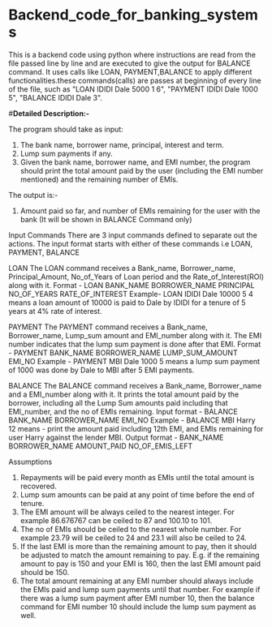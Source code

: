 # Backend_code_for_banking_systems
This is a backend code using python where instructions are read from the file passed line by line and are executed to give the output for BALANCE command. It uses calls like LOAN, PAYMENT,BALANCE to apply different functionalities.these commands(calls) are passes at beginning of every line of the file, such as  "LOAN IDIDI Dale 5000 1 6", "PAYMENT IDIDI Dale 1000 5", "BALANCE IDIDI Dale 3".

#**Detailed Description:-**

The program should take as input:

1. The bank name, borrower name, principal, interest and term.
2. Lump sum payments if any.
3. Given the bank name, borrower name, and EMI number, the program should print the total amount paid by the user (including the EMI number mentioned) and the remaining number of EMIs.

The output is:- 
1. Amount paid so far, and number of EMIs remaining for the user with the bank (It will be shown in BALANCE Command only)

Input Commands
There are 3 input commands defined to separate out the actions. The input format starts with either of these commands i.e LOAN, PAYMENT, BALANCE


LOAN
The LOAN command receives a Bank_name, Borrower_name, Principal_Amount, No_of_Years of Loan period and the Rate_of_Interest(ROI) along with it.
Format - LOAN BANK_NAME BORROWER_NAME PRINCIPAL NO_OF_YEARS RATE_OF_INTEREST
Example- LOAN IDIDI Dale 10000 5 4 means a loan amount of 10000 is paid to Dale by IDIDI for a tenure of 5 years at 4% rate of interest.

PAYMENT
The PAYMENT command receives a Bank_name, Borrower_name, Lump_sum amount and EMI_number along with it. The EMI number indicates that the lump sum payment is done after that EMI.
Format - PAYMENT BANK_NAME BORROWER_NAME LUMP_SUM_AMOUNT EMI_NO
Example - PAYMENT MBI Dale 1000 5 means a lump sum payment of 1000 was done by Dale to MBI after 5 EMI payments.

BALANCE
The BALANCE command receives a Bank_name, Borrower_name and a EMI_number along with it. It prints the total amount paid by the borrower, including all the Lump Sum amounts paid including that EMI_number, and the no of EMIs remaining.
Input format - BALANCE BANK_NAME BORROWER_NAME EMI_NO
Example - BALANCE MBI Harry 12 means - print the amount paid including 12th EMI, and EMIs remaining for user Harry against the lender MBI.
Output format - BANK_NAME BORROWER_NAME AMOUNT_PAID NO_OF_EMIS_LEFT

Assumptions
1. Repayments will be paid every month as EMIs until the total amount is recovered.
2. Lump sum amounts can be paid at any point of time before the end of tenure.
3. The EMI amount will be always ceiled to the nearest integer. For example 86.676767 can be ceiled to 87 and 100.10 to 101.
4. The no of EMIs should be ceiled to the nearest whole number. For example 23.79 will be ceiled to 24 and 23.1 will also be ceiled to 24.
5. If the last EMI is more than the remaining amount to pay, then it should be adjusted to match the amount remaining to pay. E.g. if the remaining amount to pay is 150 and your EMI is 160, then the last EMI amount paid should be 150.
6. The total amount remaining at any EMI number should always include the EMIs paid and lump sum payments until that number. For example if there was a lump sum payment after EMI number 10, then the balance command for EMI number 10 should include the lump sum payment as well.
